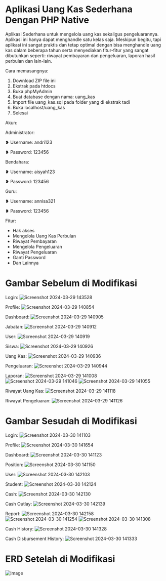 # Aplikasi Uang Kas Sederhana Dengan PHP Native
Aplikasi Sederhana untuk mengelola uang kas sekaligus pengeluarannya. 
Aplikasi ini hanya dapat menghandle satu kelas saja.
Meskipun begitu, tapi aplikasi ini sangat praktis dan tetap optimal dengan bisa menghandle uang kas dalam beberapa tahun serta menyediakan fitur-fitur yang sangat dibutuhkan seperti: riwayat pembayaran dan pengeluaran, laporan hasil perbulan dan lain-lain. 

Cara memasangnya:
1. Download ZIP file ini
2. Ekstrak pada htdocs
3. Buka phpMyAdmin
4. Buat database dengan nama: uang_kas
5. Import file uang_kas.sql pada folder yang di ekstrak tadi
6. Buka localhost/uang_kas
7. Selesai

Akun:

Administrator:

❥ Username: andri123

❥ Password: 123456


Bendahara:

❥ Username: aisyah123

❥ Password: 123456


Guru:

❥ Username: annisa321

❥ Password: 123456


Fitur:
- Hak akses
- Mengelola Uang Kas Perbulan
- Riwayat Pembayaran
- Mengelola Pengeluaran
- Riwayat Pengeluaran
- Ganti Password
- Dan Lainnya


# Gambar Sebelum di Modifikasi
Login:
![Screenshot 2024-03-29 143528](https://github.com/AgustinRismawati/PengkodeanDan-Pemrograman-Sistem-Informasi-Uang-Kas-Sederhana/assets/165427333/3075e07c-643c-4e57-8be0-c461971a5daf)

Profile:
![Screenshot 2024-03-29 140854](https://github.com/AgustinRismawati/PengkodeanDan-Pemrograman-Sistem-Informasi-Uang-Kas-Sederhana/assets/165427333/5d130ccd-735e-4841-9d19-7de2c56ec30e)

Dashboard:
![Screenshot 2024-03-29 140905](https://github.com/AgustinRismawati/PengkodeanDan-Pemrograman-Sistem-Informasi-Uang-Kas-Sederhana/assets/165427333/c7af6e16-6f57-4dd0-9039-9eed5bcedbe4)

Jabatan:
![Screenshot 2024-03-29 140912](https://github.com/AgustinRismawati/PengkodeanDan-Pemrograman-Sistem-Informasi-Uang-Kas-Sederhana/assets/165427333/e36b16b7-9310-4707-b772-3b9860d9ca13)

User:
![Screenshot 2024-03-29 140919](https://github.com/AgustinRismawati/PengkodeanDan-Pemrograman-Sistem-Informasi-Uang-Kas-Sederhana/assets/165427333/fb4fc759-8729-4b00-953d-af1140a1bd77)

Siswa:
![Screenshot 2024-03-29 140926](https://github.com/AgustinRismawati/PengkodeanDan-Pemrograman-Sistem-Informasi-Uang-Kas-Sederhana/assets/165427333/bb380846-e64b-46aa-a3ff-8a92fa2ca617)

Uang Kas:
![Screenshot 2024-03-29 140936](https://github.com/AgustinRismawati/PengkodeanDan-Pemrograman-Sistem-Informasi-Uang-Kas-Sederhana/assets/165427333/72ea520a-e903-4370-bf95-3afb245951ad)

Pengeluaran:
![Screenshot 2024-03-29 140944](https://github.com/AgustinRismawati/PengkodeanDan-Pemrograman-Sistem-Informasi-Uang-Kas-Sederhana/assets/165427333/d0ca7f7d-641b-4152-8588-2ffc64e4e960)

Laporan:
![Screenshot 2024-03-29 141008](https://github.com/AgustinRismawati/PengkodeanDan-Pemrograman-Sistem-Informasi-Uang-Kas-Sederhana/assets/165427333/9a211402-83b4-4710-9119-d46263fe53d4)
![Screenshot 2024-03-29 141046](https://github.com/AgustinRismawati/PengkodeanDan-Pemrograman-Sistem-Informasi-Uang-Kas-Sederhana/assets/165427333/7b327627-4335-4032-b291-e065a915eff8)
![Screenshot 2024-03-29 141055](https://github.com/AgustinRismawati/PengkodeanDan-Pemrograman-Sistem-Informasi-Uang-Kas-Sederhana/assets/165427333/2d8b2a02-6046-475f-862e-ddc68907dfbd)

Riwayat Uang Kas:
![Screenshot 2024-03-29 141118](https://github.com/AgustinRismawati/PengkodeanDan-Pemrograman-Sistem-Informasi-Uang-Kas-Sederhana/assets/165427333/547689d4-ffa3-4fb2-9443-48b5822ff068)

Riwayat Pengeluaran:
![Screenshot 2024-03-29 141126](https://github.com/AgustinRismawati/PengkodeanDan-Pemrograman-Sistem-Informasi-Uang-Kas-Sederhana/assets/165427333/46aefa07-9790-493d-881c-d5fc8267361d)


# Gambar Sesudah di Modifikasi
Login:
![Screenshot 2024-03-30 141103](https://github.com/AgustinRismawati/PengkodeanDan-Pemrograman-Sistem-Informasi-Uang-Kas-Sederhana/assets/165427333/d80e042e-eb68-4426-8025-48dcc4420cae)

Profile:
![Screenshot 2024-03-30 141654](https://github.com/AgustinRismawati/PengkodeanDan-Pemrograman-Sistem-Informasi-Uang-Kas-Sederhana/assets/165427333/4096dda8-cba9-4627-935d-73753a91a038)

Dashboard:
![Screenshot 2024-03-30 141123](https://github.com/AgustinRismawati/PengkodeanDan-Pemrograman-Sistem-Informasi-Uang-Kas-Sederhana/assets/165427333/9cb202c6-067b-4ee2-9b19-c1472730d777)

Position:
![Screenshot 2024-03-30 141150](https://github.com/AgustinRismawati/PengkodeanDan-Pemrograman-Sistem-Informasi-Uang-Kas-Sederhana/assets/165427333/329169a6-5edb-4b46-8b39-7d309cd71684)

User:
![Screenshot 2024-03-30 142103](https://github.com/AgustinRismawati/PengkodeanDan-Pemrograman-Sistem-Informasi-Uang-Kas-Sederhana/assets/165427333/73381bf7-c3b8-4ed5-ad3c-9f37a584ddc9)

Student:
![Screenshot 2024-03-30 142124](https://github.com/AgustinRismawati/PengkodeanDan-Pemrograman-Sistem-Informasi-Uang-Kas-Sederhana/assets/165427333/fb996190-66ed-4070-9dcd-223ecaaee6ba)

Cash:
![Screenshot 2024-03-30 142130](https://github.com/AgustinRismawati/PengkodeanDan-Pemrograman-Sistem-Informasi-Uang-Kas-Sederhana/assets/165427333/94aba943-5522-45ea-b453-c7cd492adb24)

Cash Outlay:
![Screenshot 2024-03-30 142139](https://github.com/AgustinRismawati/PengkodeanDan-Pemrograman-Sistem-Informasi-Uang-Kas-Sederhana/assets/165427333/32c38eb7-553b-4193-a623-4cb06f8fd053)

Report:
![Screenshot 2024-03-30 142158](https://github.com/AgustinRismawati/PengkodeanDan-Pemrograman-Sistem-Informasi-Uang-Kas-Sederhana/assets/165427333/e32866f5-72c4-40d7-b8ac-08dc8b8acb00)
![Screenshot 2024-03-30 141254](https://github.com/AgustinRismawati/PengkodeanDan-Pemrograman-Sistem-Informasi-Uang-Kas-Sederhana/assets/165427333/a66dc210-3ca9-42fc-b705-b5ed4f4463bf)
![Screenshot 2024-03-30 141308](https://github.com/AgustinRismawati/PengkodeanDan-Pemrograman-Sistem-Informasi-Uang-Kas-Sederhana/assets/165427333/c99163bd-ea7d-43e6-87c7-7636ef1d0a68)

Cash History:
![Screenshot 2024-03-30 141328](https://github.com/AgustinRismawati/PengkodeanDan-Pemrograman-Sistem-Informasi-Uang-Kas-Sederhana/assets/165427333/d117e228-883a-471e-816b-daa06adcf3fd)

Cash Disbursement History:
![Screenshot 2024-03-30 141333](https://github.com/AgustinRismawati/PengkodeanDan-Pemrograman-Sistem-Informasi-Uang-Kas-Sederhana/assets/165427333/05c7e282-357a-44e2-a7ae-cacc0f18e5ed)


# ERD Setelah di Modifikasi
![image](https://github.com/AgustinRismawati/PengkodeanDan-Pemrograman-Sistem-Informasi-Uang-Kas-Sederhana/assets/165427333/80497c40-9d32-495c-89b6-6ab5bd5a2c5b)

